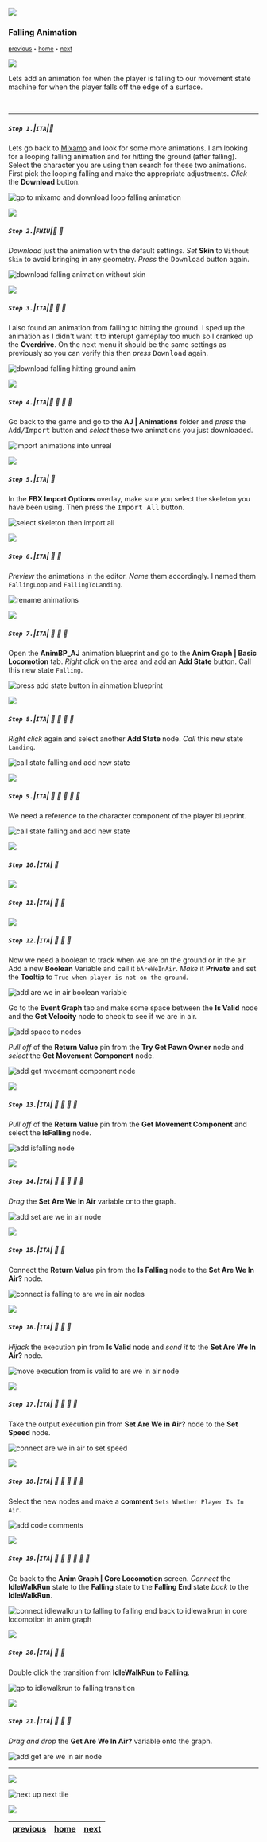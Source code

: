 ![](../images/line3.png)

### Falling Animation

<sub>[previous](../second-idle-ii/README.md#user-content-time-out-for-second-idle-ii) • [home](../README.md#user-content-ue4-animations) • [next](../falling-ii/README.md#user-content-falling-animation-ii)</sub>

![](../images/line3.png)

Lets add an animation for when the player is falling to our movement state machine for when the player falls off the edge of a surface.

<br>

---

##### `Step 1.`\|`ITA`|:small_blue_diamond:

Lets go back to [Mixamo](https://www.mixamo.com/#/) and look for some more animations. I am looking for a looping falling animation and for hitting the ground (after falling). Select the character you are using then search for these two animations. First pick the looping falling and make the appropriate adjustments. *Click* the **Download** button.

![go to mixamo and download loop falling animation](images/LoopingFalling.jpg)

![](../images/line2.png)

##### `Step 2.`\|`FHIU`|:small_blue_diamond: :small_blue_diamond: 

*Download* just the animation with the default settings. *Set* **Skin** to `Without Skin` to avoid bringing in any geometry. *Press* the <kbd>Download</kbd> button again.

![download falling animation without skin](images/DownloadJustAnimationFall.jpg)

![](../images/line2.png)

##### `Step 3.`\|`ITA`|:small_blue_diamond: :small_blue_diamond: :small_blue_diamond:

I also found an animation from falling to hitting the ground. I sped up the animation as I didn't want it to interupt gameplay too much so I cranked up the **Overdrive**. On the next menu it should be the same settings as previously so you can verify this then *press* <kbd>Download</kbd> again.

![download falling hitting ground anim](images/FallingToLanding.jpg)

![](../images/line2.png)

##### `Step 4.`\|`ITA`|:small_blue_diamond: :small_blue_diamond: :small_blue_diamond: :small_blue_diamond:

Go back to the game and go to the **AJ | Animations** folder and *press* the <kbd>Add/Import</kbd> button and *select* these two animations you just downloaded.

![import animations into unreal](images/ImportFallingAnimation.png)

![](../images/line2.png)

##### `Step 5.`\|`ITA`| :small_orange_diamond:

In the **FBX Import Options** overlay, make sure you select the skeleton you have been using. Then press the <kbd>Import All</kbd> button.

![select skeleton then import all](images/SelectSkeletonFallingAnims.png)

![](../images/line2.png)

##### `Step 6.`\|`ITA`| :small_orange_diamond: :small_blue_diamond:

*Preview* the animations in the editor. *Name* them accordingly. I named them `FallingLoop` and `FallingToLanding`.

![rename animations](images/RenameAndPreviewAnims.png)

![](../images/line2.png)

##### `Step 7.`\|`ITA`| :small_orange_diamond: :small_blue_diamond: :small_blue_diamond:

Open the **AnimBP_AJ** animation blueprint and go to the **Anim Graph | Basic Locomotion** tab. *Right click* on the area and add an **Add State** button. Call this new state `Falling`. 

![press add state button in ainmation blueprint](images/AddFallingState.png)

![](../images/line2.png)

##### `Step 8.`\|`ITA`| :small_orange_diamond: :small_blue_diamond: :small_blue_diamond: :small_blue_diamond:

*Right click* again and select another **Add State** node. *Call* this new state `Landing`.

![call state falling and add new state](images/CallItFallingAddAnotherState.png)

![](../images/line2.png)

##### `Step 9.`\|`ITA`| :small_orange_diamond: :small_blue_diamond: :small_blue_diamond: :small_blue_diamond: :small_blue_diamond:

We need a reference to the character component of the player blueprint.  

![call state falling and add new state](images/charComponentRef.png)


![](../images/line2.png)

##### `Step 10.`\|`ITA`| :large_blue_diamond:





![](../images/line2.png)

##### `Step 11.`\|`ITA`| :large_blue_diamond: :small_blue_diamond: 



![](../images/line2.png)


##### `Step 12.`\|`ITA`| :large_blue_diamond: :small_blue_diamond: :small_blue_diamond: 

Now we need a boolean to track when we are on the ground or in the air. Add a new **Boolean** Variable and call it `bAreWeInAir`. *Make* it **Private** and set the **Tooltip** to `True when player is not on the ground`.

![add are we in air boolean variable](images/AreWeInAirBooleanDef.jpg)

Go to the **Event Graph** tab and make some space between the **Is Valid** node and the **Get Velocity** node to check to see if we are in air.

![add space to nodes](images/MakeSpaceEventGraphAnimBP.jpg)

*Pull off* of the **Return Value** pin from the **Try Get Pawn Owner** node and *select* the **Get Movement Component** node.

![add get mvoement component node](images/GetMovementComponentAnimBP.jpg)

![](../images/line2.png)

##### `Step 13.`\|`ITA`| :large_blue_diamond: :small_blue_diamond: :small_blue_diamond:  :small_blue_diamond: 

*Pull off* of the **Return Value** pin from the **Get Movement Component** and select the **IsFalling** node.

![add isfalling node](images/IsFallingVariableGet.jpg)

![](../images/line2.png)

##### `Step 14.`\|`ITA`| :large_blue_diamond: :small_blue_diamond: :small_blue_diamond: :small_blue_diamond:  :small_blue_diamond: 

*Drag* the **Set Are We In Air** variable onto the graph.

![add set are we in air node](images/SetAreWeInAir.jpg)

![](../images/line2.png)

##### `Step 15.`\|`ITA`| :large_blue_diamond: :small_orange_diamond: 

Connect the **Return Value** pin from the **Is Falling** node to the **Set Are We In Air?** node.

![connect is falling to are we in air nodes](images/ConnectAreWeInAirPins.jpg)

![](../images/line2.png)

##### `Step 16.`\|`ITA`| :large_blue_diamond: :small_orange_diamond:   :small_blue_diamond: 

*Hijack* the execution pin from **Is Valid** node and *send it* to the **Set Are We In Air?** node.

![move execution from is valid to are we in air node](images/IsValidExecutionPin.jpg)

![](../images/line2.png)

##### `Step 17.`\|`ITA`| :large_blue_diamond: :small_orange_diamond: :small_blue_diamond: :small_blue_diamond:

Take the output execution pin from **Set Are We in Air?** node to the **Set Speed** node.

![connect are we in air to set speed](images/ReconnectSetSpeedPin.jpg)

![](../images/line2.png)

##### `Step 18.`\|`ITA`| :large_blue_diamond: :small_orange_diamond: :small_blue_diamond: :small_blue_diamond: :small_blue_diamond:

Select the new nodes and make a **comment** `Sets Whether Player Is In Air`.

![add code comments](images/AddCommnentIsPlayerInAir.jpg)

![](../images/line2.png)

##### `Step 19.`\|`ITA`| :large_blue_diamond: :small_orange_diamond: :small_blue_diamond: :small_blue_diamond: :small_blue_diamond: :small_blue_diamond:

Go back to the **Anim Graph | Core Locomotion** screen. *Connect* the **IdleWalkRun** state to the **Falling** state to the **Falling End** state *back* to the **IdleWalkRun**.

![connect idlewalkrun to falling to falling end back to idlewalkrun in core locomotion in anim graph](images/ConnectFallingStates.jpg)

![](../images/line2.png)

##### `Step 20.`\|`ITA`| :large_blue_diamond: :large_blue_diamond:

Double click the transition from **IdleWalkRun** to **Falling**.

![go to idlewalkrun to falling transition](images/ConditionToFalling.jpg)

![](../images/line2.png)

##### `Step 21.`\|`ITA`| :large_blue_diamond: :large_blue_diamond: :small_blue_diamond:

*Drag and drop* the **Get Are We In Air?** variable onto the graph.

![add get are we in air node](images/AreWeInAirGetTransition.jpg)

___


![](../images/line1.png)

<!-- <img src="https://via.placeholder.com/1000x100/45D7CA/000000/?text=Next Up - Falling Animation II"> -->
![next up next tile](images/banner.png)

![](../images/line1.png)

| [previous](../second-idle-ii/README.md#user-content-time-out-for-second-idle-ii)| [home](../README.md#user-content-ue4-animations) | [next](../falling-ii/README.md#user-content-falling-animation-ii)|
|---|---|---|
